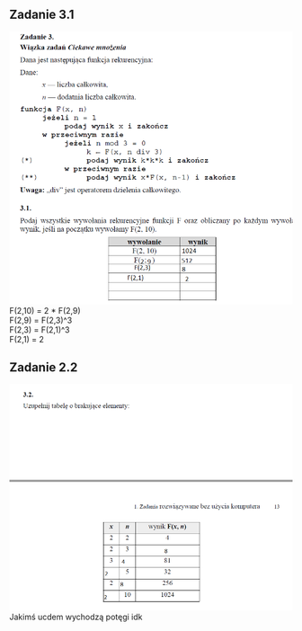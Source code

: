 ## Zadanie 3.1
![github-small](https://github.com/synonim789/Maturainf/blob/main/zdjecia/3.1.png)
</br>
F(2,10) = 2 * F(2,9)
</br>
F(2,9) = F(2,3)^3
</br>
F(2,3) = F(2,1)^3
</br>
F(2,1) = 2

## Zadanie 2.2
![github-small](https://github.com/synonim789/Maturainf/blob/main/zdjecia/3.2.png)
</br>
Jakimś ucdem wychodzą potęgi idk
